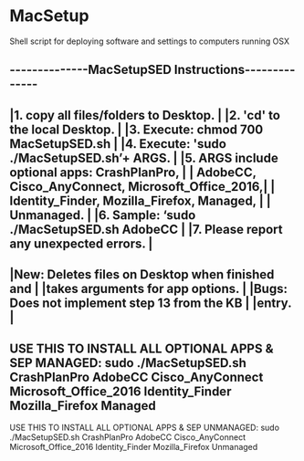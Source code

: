 # MacSetup
Shell script for deploying software and settings to computers running OSX

--------------MacSetupSED Instructions--------------
----------------------------------------------------
|1. copy all files/folders to Desktop.             |
|2. 'cd' to the local Desktop.                     |
|3. Execute: chmod 700 MacSetupSED.sh              |
|4. Execute: 'sudo ./MacSetupSED.sh’+ ARGS.        |
|5. ARGS include optional apps: CrashPlanPro,      |
| AdobeCC, Cisco_AnyConnect, Microsoft_Office_2016,|
| Identity_Finder, Mozilla_Firefox, Managed,       |
| Unmanaged.                                       |
|6. Sample: ‘sudo ./MacSetupSED.sh AdobeCC         |
|7. Please report any unexpected errors.           |
----------------------------------------------------
|New: Deletes files on Desktop when finished and   |
|takes arguments for app options.                  |
|Bugs: Does not implement step 13  from the KB     |
|entry.                                            |
----------------------------------------------------
USE THIS TO INSTALL ALL OPTIONAL APPS & SEP MANAGED:
sudo ./MacSetupSED.sh CrashPlanPro AdobeCC Cisco_AnyConnect Microsoft_Office_2016 Identity_Finder Mozilla_Firefox Managed
----------------------------------------------------
USE THIS TO INSTALL ALL OPTIONAL APPS & SEP UNMANAGED:
sudo ./MacSetupSED.sh CrashPlanPro AdobeCC Cisco_AnyConnect Microsoft_Office_2016 Identity_Finder Mozilla_Firefox Unmanaged
